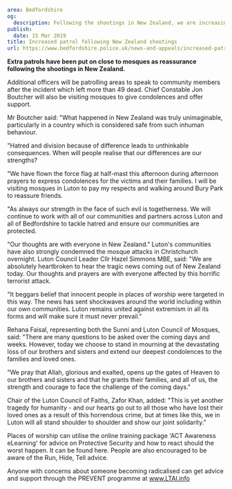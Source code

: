 ```yaml
area: Bedfordshire
og:
  description: Following the shootings in New Zealand, we are increasing our patrols close to mosques in the county.
publish:
  date: 15 Mar 2019
title: Increased patrol following New Zealand shootings
url: https://www.bedfordshire.police.uk/news-and-appeals/increased-patrols-nz-shootings-mar19
```

**Extra patrols have been put on close to mosques as reassurance following the shootings in New Zealand.**

Additional officers will be patrolling areas to speak to community members after the incident which left more than 49 dead. Chief Constable Jon Boutcher will also be visiting mosques to give condolences and offer support.

Mr Boutcher said: "What happened in New Zealand was truly unimaginable, particularly in a country which is considered safe from such inhuman behaviour.

"Hatred and division because of difference leads to unthinkable consequences. When will people realise that our differences are our strengths?

"We have flown the force flag at half-mast this afternoon during afternoon prayers to express condolences for the victims and their families. I will be visiting mosques in Luton to pay my respects and walking around Bury Park to reassure friends.

"As always our strength in the face of such evil is togetherness. We will continue to work with all of our communities and partners across Luton and all of Bedfordshire to tackle hatred and ensure our communities are protected.

"Our thoughts are with everyone in New Zealand." Luton's communities have also strongly condemned the mosque attacks in Christchurch overnight. Luton Council Leader Cllr Hazel Simmons MBE, said: "We are absolutely heartbroken to hear the tragic news coming out of New Zealand today. Our thoughts and prayers are with everyone affected by this horrific terrorist attack.

"It beggars belief that innocent people in places of worship were targeted in this way. The news has sent shockwaves around the world including within our own communities. Luton remains united against extremism in all its forms and will make sure it must never prevail."

Rehana Faisal, representing both the Sunni and Luton Council of Mosques, said: "There are many questions to be asked over the coming days and weeks. However, today we choose to stand in mourning at the devastating loss of our brothers and sisters and extend our deepest condolences to the families and loved ones.

"We pray that Allah, glorious and exalted, opens up the gates of Heaven to our brothers and sisters and that he grants their families, and all of us, the strength and courage to face the challenge of the coming days."

Chair of the Luton Council of Faiths, Zafor Khan, added: "This is yet another tragedy for humanity - and our hearts go out to all those who have lost their loved ones as a result of this horrendous crime, but at times like this, we in Luton will all stand shoulder to shoulder and show our joint solidarity."

Places of worship can utilise the online training package 'ACT Awareness eLearning' for advice on Protective Security and how to react should the worst happen. It can be found here. People are also encouraged to be aware of the Run, Hide, Tell advice.

Anyone with concerns about someone becoming radicalised can get advice and support through the PREVENT programme at www.LTAI.info
